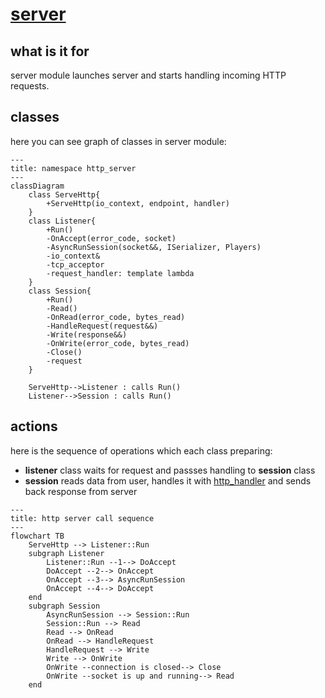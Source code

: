 # [server](https://github.com/LeeDoor/hex_chess_backend/tree/main/src/server)
## what is it for
server module launches server and starts handling incoming HTTP requests.
## classes
here you can see graph of classes in server module:
```mermaid
---
title: namespace http_server
---
classDiagram
    class ServeHttp{
        +ServeHttp(io_context, endpoint, handler)
    }
    class Listener{
        +Run()
        -OnAccept(error_code, socket)
        -AsyncRunSession(socket&&, ISerializer, Players)
        -io_context&
        -tcp_acceptor
        -request_handler: template lambda
    }
    class Session{
        +Run()
        -Read()
        -OnRead(error_code, bytes_read)
        -HandleRequest(request&&)
        -Write(response&&)
        -OnWrite(error_code, bytes_read)
        -Close()
        -request
    }

    ServeHttp-->Listener : calls Run()
    Listener-->Session : calls Run()
```
## actions
here is the sequence of operations which each class preparing:
* **listener** class waits for request and passses handling to **session** class
* **session** reads data from user, handles it with [http_handler](http_handler.md) and sends back response from server
```mermaid
---
title: http server call sequence
---
flowchart TB
    ServeHttp --> Listener::Run
    subgraph Listener
        Listener::Run --1--> DoAccept
        DoAccept --2--> OnAccept
        OnAccept --3--> AsyncRunSession
        OnAccept --4--> DoAccept
    end
    subgraph Session
        AsyncRunSession --> Session::Run
        Session::Run --> Read
        Read --> OnRead
        OnRead --> HandleRequest
        HandleRequest --> Write
        Write --> OnWrite
        OnWrite --connection is closed--> Close
        OnWrite --socket is up and running--> Read
    end
```
